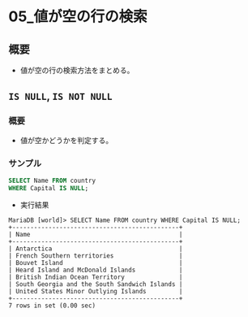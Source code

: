 05\_値が空の行の検索
===

## 概要

- 値が空の行の検索方法をまとめる。

## `IS NULL`, `IS NOT NULL`

### 概要

- 値が空かどうかを判定する。

### サンプル

```SQL
SELECT Name FROM country 
WHERE Capital IS NULL;
```

- 実行結果

```
MariaDB [world]> SELECT Name FROM country WHERE Capital IS NULL;
+----------------------------------------------+
| Name                                         |
+----------------------------------------------+
| Antarctica                                   |
| French Southern territories                  |
| Bouvet Island                                |
| Heard Island and McDonald Islands            |
| British Indian Ocean Territory               |
| South Georgia and the South Sandwich Islands |
| United States Minor Outlying Islands         |
+----------------------------------------------+
7 rows in set (0.00 sec)
```
